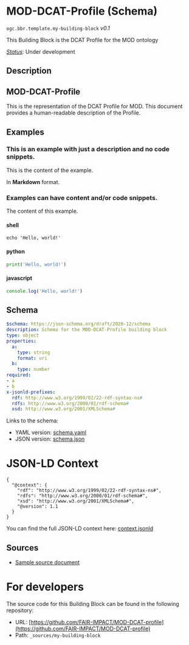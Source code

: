 
# MOD-DCAT-Profile (Schema)

`ogc.bbr.template.my-building-block` *v0.1*

This Building Block is the DCAT Profile for the MOD ontology

[*Status*](http://www.opengis.net/def/status): Under development

## Description

## MOD-DCAT-Profile

This is the representation of the DCAT Profile for MOD. This document provides a human-readable description of the Profile.

## Examples

### This is an example with just a description and no code snippets.
This is the content of the example.

In **Markdown** format.

### Examples can have content and/or code snippets.
The content of this example. 
#### shell
```shell
echo 'Hello, world!'
```

#### python
```python
print('Hello, world!')
```

#### javascript
```javascript
console.log('Hello, world!')
```

## Schema

```yaml
$schema: https://json-schema.org/draft/2020-12/schema
description: Schema for the MOD-DCAT-Profile building block
type: object
properties:
  a:
    type: string
    format: uri
  b:
    type: number
required:
- a
- b
x-jsonld-prefixes:
  rdf: http://www.w3.org/1999/02/22-rdf-syntax-ns#
  rdfs: http://www.w3.org/2000/01/rdf-schema#
  xsd: http://www.w3.org/2001/XMLSchema#

```

Links to the schema:

* YAML version: [schema.yaml](https://FAIR-IMPACT.github.io/MOD-DCAT-profile/build/annotated/bbr/template/my-building-block/schema.json)
* JSON version: [schema.json](https://FAIR-IMPACT.github.io/MOD-DCAT-profile/build/annotated/bbr/template/my-building-block/schema.yaml)


# JSON-LD Context

```jsonld
{
  "@context": {
    "rdf": "http://www.w3.org/1999/02/22-rdf-syntax-ns#",
    "rdfs": "http://www.w3.org/2000/01/rdf-schema#",
    "xsd": "http://www.w3.org/2001/XMLSchema#",
    "@version": 1.1
  }
}
```

You can find the full JSON-LD context here:
[context.jsonld](https://FAIR-IMPACT.github.io/MOD-DCAT-profile/build/annotated/bbr/template/my-building-block/context.jsonld)

## Sources

* [Sample source document](https://example.com/sources/1)

# For developers

The source code for this Building Block can be found in the following repository:

* URL: [https://github.com/FAIR-IMPACT/MOD-DCAT-profile](https://github.com/FAIR-IMPACT/MOD-DCAT-profile)
* Path: `_sources/my-building-block`

